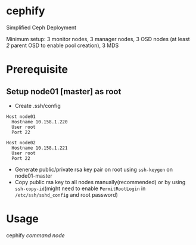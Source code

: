 # cephify
Simplified Ceph Deployment

Minimum setup: 3 monitor nodes, 3 manager nodes, 3 OSD nodes (at least *2* parent OSD to enable pool creation), 3 MDS

# Prerequisite
## Setup node01 [master] as root
  - Create .ssh/config
```
Host node01
  Hostname 10.158.1.220
  User root
  Port 22
  
Host node02
  Hostname 10.158.1.221
  User root
  Port 22
```

 - Generate public/private rsa key pair on root using `ssh-keygen` on node01-master
 - Copy public rsa key to all nodes manually(recommended) or by using `ssh-copy-id`(might need to enable `PermitRootLogin` in `/etc/ssh/sshd_config` and root password) 

# Usage
cephify *command* *node*
